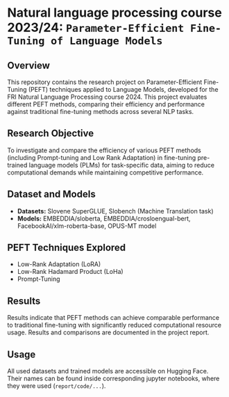 # Natural language processing course 2023/24: `Parameter-Efficient Fine-Tuning of Language Models`

## Overview
This repository contains the research project on Parameter-Efficient Fine-Tuning (PEFT) techniques applied to Language Models, developed for the FRI Natural Language Processing course 2024. This project evaluates different PEFT methods, comparing their efficiency and performance against traditional fine-tuning methods across several NLP tasks.

## Research Objective
To investigate and compare the efficiency of various PEFT methods (including Prompt-tuning and Low Rank Adaptation) in fine-tuning pre-trained language models (PLMs) for task-specific data, aiming to reduce computational demands while maintaining competitive performance.

## Dataset and Models
- **Datasets:** Slovene SuperGLUE, Slobench (Machine Translation task)
- **Models:** EMBEDDIA/sloberta, EMBEDDIA/crosloengual-bert, FacebookAI/xlm-roberta-base, OPUS-MT model

## PEFT Techniques Explored
- Low-Rank Adaptation (LoRA)
- Low-Rank Hadamard Product (LoHa)
- Prompt-Tuning

## Results
Results indicate that PEFT methods can achieve comparable performance to traditional fine-tuning with significantly reduced computational resource usage. Results and comparisons are documented in the project report.

## Usage
All used datasets and trained models are accessible on Hugging Face. <br>
Their names can be found inside corresponding jupyter notebooks, where they were used (`report/code/...`).
